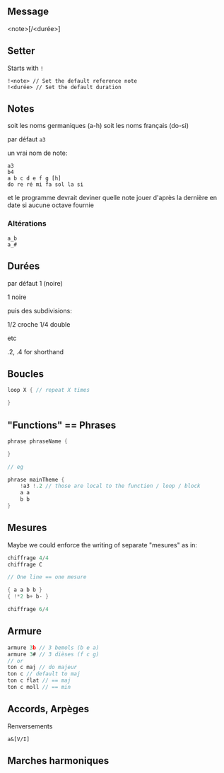 ## Message

\<note>[/<durée>]

## Setter

Starts with `!`

```
!<note> // Set the default reference note
!<durée> // Set the default duration

```

## Notes

soit les noms germaniques (a-h)
soit les noms français (do-si)

par défaut `a3`

un vrai nom de note:

```
a3
b4
a b c d e f g [h]
do re ré mi fa sol la si
```

et le programme devrait deviner quelle note jouer d'après la dernière en date si aucune octave fournie

### Altérations

```
a_b
a_#
```

## Durées

par défaut 1 (noire)

1 noire

puis des subdivisions:

1/2 croche
1/4 double

etc

.2, .4 for shorthand

## Boucles

```c
loop X { // repeat X times

}
```

## "Functions" == Phrases

```c
phrase phraseName {

}

// eg

phrase mainTheme {
    !a3 !.2 // those are local to the function / loop / block
    a a
    b b
}

```

## Mesures

Maybe we could enforce the writing of separate "mesures" as in:

```c
chiffrage 4/4
chiffrage C

// One line == one mesure

{ a a b b }
{ !*2 b+ b- }

chiffrage 6/4

```

## Armure

```c
armure 3b // 3 bemols (b e a)
armure 3# // 3 dièses (f c g)
// or
ton c maj // do majeur
ton c // default to maj
ton c flat // == maj
ton c moll // == min
```

## Accords, Arpèges

Renversements

```
a&[V/I]
```

## Marches harmoniques